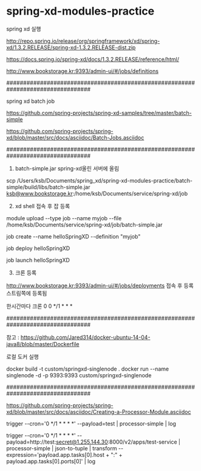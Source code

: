 # spring-xd-modules-practice

spring xd 실행

http://repo.spring.io/release/org/springframework/xd/spring-xd/1.3.2.RELEASE/spring-xd-1.3.2.RELEASE-dist.zip

https://docs.spring.io/spring-xd/docs/1.3.2.RELEASE/reference/html/

http://www.bookstorage.kr:9393/admin-ui/#/jobs/definitions


#################################################################################

spring xd batch job

https://github.com/spring-projects/spring-xd-samples/tree/master/batch-simple

https://github.com/spring-projects/spring-xd/blob/master/src/docs/asciidoc/Batch-Jobs.asciidoc


#################################################################################


1. batch-simple.jar spring-xd올린 서버에 올림

scp /Users/ksb/Documents/spring_xd/spring-xd-modules-practice/batch-simple/build/libs/batch-simple.jar ksb@www.bookstorage.kr:/home/ksb/Documents/service/spring-xd/job


2. xd shell 접속 후 잡 등록

module upload --type job --name myjob --file /home/ksb/Documents/service/spring-xd/job/batch-simple.jar

job create --name helloSpringXD --definition "myjob"

job deploy helloSpringXD

job launch helloSpringXD


3. 크론 등록

http://www.bookstorage.kr:9393/admin-ui/#/jobs/deployments 접속 후 등록
스트림쪽에 등록됨

한시간마다 크론
0 0 */1 * * *


#################################################################################

참고 : https://github.com/Jared314/docker-ubuntu-14-04-java8/blob/master/Dockerfile

로컬 도커 실행

docker build -t custom/springxd-singlenode .
docker run --name singlenode -d -p 9393:9393 custom/springxd-singlenode


#################################################################################

https://github.com/spring-projects/spring-xd/blob/master/src/docs/asciidoc/Creating-a-Processor-Module.asciidoc

trigger --cron='0 */1 * * * *' --payload=test | processor-simple | log

trigger --cron='0 */1 * * * *' --payload=http://test:secret@1.255.144.30:8000/v2/apps/test-service | processor-simple | json-to-tuple | transform --expression='payload.app.tasks[0].host + ":" + payload.app.tasks[0].ports[0]' | log




